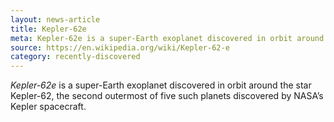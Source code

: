 ```yaml
---
layout: news-article
title: Kepler-62e
meta: Kepler-62e is a super-Earth exoplanet discovered in orbit around the star Kepler-62
source: https://en.wikipedia.org/wiki/Kepler-62-e
category: recently-discovered
---
```


*Kepler-62e* is a super-Earth exoplanet discovered in orbit around the star Kepler-62, the second outermost of five such planets discovered by NASA’s Kepler spacecraft.